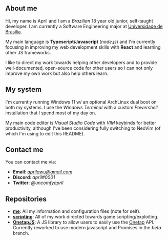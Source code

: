 ## About me

Hi, my name is April and I am a _Brazilian_ 18 year old junior, self-taught developer. I am currently a Software Engineering major at [Universidade de Brasília](https://www.unb.br).

My main language is **Typescript/Javascript** (_node.js_) and I'm currently focusing in improving my web development skills with **React** and learning other JS frameworks.

I like to direct my work towards helping other developers and to provide well-documented, open-source code for other users so I can not only improve my own work but also help others learn.

## My system

I'm currently running Windows 11 w/ an optional ArchLinux dual boot on both my systems. I use the _Windows Terminal_ with a custom _Powershell_ installation that I spend most of my day on.

My main code editor is _Visual Studio Code_ with _VIM_ keybinds for better productivity, although I've been considering fully switching to NeoVim (of which I'm using to edit this README).

## Contact me

You can contact me via:

- **Email**: *aprilawu@gmail.com*
- **Discord**: _april#0001_
- **Twitter**: _@uncomfyapril_

## Repositories

- **[me](https://github.com/aprxl/aprxl)**: All my information and configuration files (note for self).
- **[scripting](https://github.com/aprxl/scripting)**: All of my work directed towards game scripting/exploiting.
- **[OnetapJS](https://github.com/aprxl/OnetapJS)**: A JS library to allow users to easily use the [Onetap](https://www.onetap.com) API. Currently reworked to use modern javascript and Promises in the _beta_ branch.
